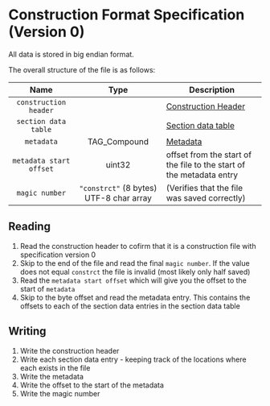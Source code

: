 # Construction Format Specification (Version 0)

All data is stored in big endian format.

The overall structure of the file is as follows:

| Name | Type | Description |
| :----: | :----: | ----------- |
| `construction header` | | [Construction Header](specifications#header-format)
| `section data table` | | [Section data table](section_data_table.md)
| `metadata` | TAG_Compound | [Metadata](metadata.md)
| `metadata start offset` | uint32 | offset from the start of the file to the start of the metadata entry
| `magic number` | `"constrct"` (8 bytes) UTF-8 char array | (Verifies that the file was saved correctly)

## Reading

1) Read the construction header to cofirm that it is a construction file with specification version 0
2) Skip to the end of the file and read the final `magic number`. If the value does not equal `constrct` the file is invalid (most likely only half saved)
3) Read the `metadata start offset` which will give you the offset to the start of `metadata`
4) Skip to the byte offset and read the metadata entry. This contains the offsets to each of the section data entries in the section data table

## Writing

1) Write the construction header
2) Write each section data entry - keeping track of the locations where each exists in the file
3) Write the metadata
4) Write the offset to the start of the metadata
5) Write the magic number
